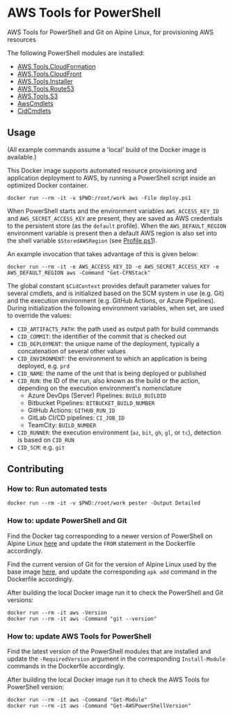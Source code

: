 # AWS Tools for PowerShell

AWS Tools for PowerShell and Git on Alpine Linux, for provisioning AWS resources

The following PowerShell modules are installed:

- [AWS.Tools.CloudFormation](https://www.powershellgallery.com/packages/AWS.Tools.CloudFormation)
- [AWS.Tools.CloudFront](https://www.powershellgallery.com/packages/AWS.Tools.CloudFront)
- [AWS.Tools.Installer](https://www.powershellgallery.com/packages/AWS.Tools.Installer)
- [AWS.Tools.Route53](https://www.powershellgallery.com/packages/AWS.Tools.Route53)
- [AWS.Tools.S3](https://www.powershellgallery.com/packages/AWS.Tools.S3)
- [AwsCmdlets](AwsCmdlets)
- [CidCmdlets](CidCmdlets)

## Usage

(All example commands assume a 'local' build of the Docker image is available.)

This Docker image supports automated resource provisioning and application 
deployment to AWS, by running a PowerShell script inside an optimized Docker 
container.

```
docker run --rm -it -v $PWD:/root/work aws -File deploy.ps1
```

When PowerShell starts and the environment variables `AWS_ACCESS_KEY_ID` and 
`AWS_SECRET_ACCESS_KEY` are present, they are saved as AWS credentials to the 
persistent store (as the `default` profile). When the `AWS_DEFAULT_REGION` 
environment variable is present then a default AWS region is also set into the 
shell variable `$StoredAWSRegion` (see [Profile.ps1](Profile.ps1)).

An example invocation that takes advantage of this is given below:

```
docker run --rm -it -e AWS_ACCESS_KEY_ID -e AWS_SECRET_ACCESS_KEY -e AWS_DEFAULT_REGION aws -Command "Get-CFNStack"
```

The global constant `$CidContext` provides default parameter values for several 
cmdlets, and is initialized based on the SCM system in use (e.g. Git) and the 
execution environment (e.g. GitHub Actions, or Azure Pipelines). During 
initialization the following environment variables, when set, are used to 
override the values:

- `CID_ARTIFACTS_PATH`: the path used as output path for build commands
- `CID_COMMIT`: the identifier of the commit that is checked out
- `CID_DEPLOYMENT`: the unique name of the deployment, typically a concatenation of several other values
- `CID_ENVIRONMENT`: the environment to which an application is being deployed, e.g. `prd`
- `CID_NAME`: the name of the unit that is being deployed or published
- `CID_RUN`: the ID of the run, also known as the build or the action, depending on the execution environment's nomenclature
  - Azure DevOps (Server) Pipelines: `BUILD_BUILDID`
  - Bitbucket Pipelines: `BITBUCKET_BUILD_NUMBER`
  - GitHub Actions: `GITHUB_RUN_ID`
  - GitLab CI/CD pipelines: `CI_JOB_ID`
  - TeamCity: `BUILD_NUMBER`
- `CID_RUNNER`: the execution environment (`az`, `bit`, `gh`, `gl`, or `tc`), detection is based on `CID_RUN`
- `CID_SCM`: e.g. `git`

[credentials]: https://docs.aws.amazon.com/powershell/latest/userguide/specifying-your-aws-credentials.html
[region]: https://docs.aws.amazon.com/powershell/latest/userguide/pstools-installing-specifying-region.html

## Contributing

### How to: Run automated tests

```
docker run --rm -it -v $PWD:/root/work pester -Output Detailed
```

### How to: update PowerShell and Git

Find the Docker tag corresponding to a newer version of PowerShell on Alpine 
Linux [here](https://hub.docker.com/_/microsoft-powershell) and update the 
`FROM` statement in the Dockerfile accordingly.

Find the current version of Git for the version of Alpine Linux used by the 
base image [here](https://pkgs.alpinelinux.org/packages), and update the 
corresponding `apk add` command in the Dockerfile accordingly.

After building the local Docker image run it to check the PowerShell and Git 
versions:

```
docker run --rm -it aws -Version
docker run --rm -it aws -Command "git --version"
```

### How to: update AWS Tools for PowerShell

Find the latest version of the PowerShell modules that are installed and update 
the `-RequiredVersion` argument in the corresponding `Install-Module` commands 
in the Dockerfile accordingly.

After building the local Docker image run it to check the AWS Tools for 
PowerShell version:

```
docker run --rm -it aws -Command "Get-Module"
docker run --rm -it aws -Command "Get-AWSPowerShellVersion"
```
